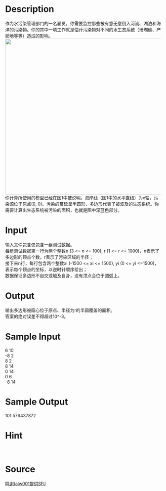 
# Description

<div class="content"><div>作为水污染管理部门的一名雇员，你需要监控那些被有意无意倒入河流、湖泊和海洋的污染物。你的其中一项工作就是估计污染物对不同的水生态系统（珊瑚礁、产卵地等等）造成的影响。</div>
<div><img src="source/bzoj/3973/img/aHR0cHM6Ly9seWRzeS5jb20vSnVkZ2VPbmxpbmUvdXBsb2FkLzIwMTUwNC8zMzMzMzMzMy5qcGc=.jpg" width="871" height="504" alt=""/></div>
<div></div>
<div>你计算所使用的模型已经在图1中被说明。海岸线（图1中的水平直线）为x轴，污染源位于原点(0, 0)。污染的蔓延呈半圆形，多边形代表了被波及的生态系统。你需要计算出生态系统被污染的面积，也就是图中深蓝色部分。</div>
<div></div>
<p></p></div>

# Input

<div class="content"><div>输入文件包含仅包含一组测试数据。</div>
<div>
<div>每组测试数据第一行为两个整数n (3 &lt;= n &lt;= 100), r (1 &lt;= r &lt;= 1000)，n表示了多边形的顶点个数，r表示了污染区域的半径；</div>
<div>接下来n行，每行包含两个整数xi (-1500 &lt;= xi &lt;= 1500), yi (0 &lt;= yi &lt;=1500)，表示每个顶点的坐标，以逆时针顺序给出；</div>
<div>数据保证多边形不自交或触及自身，没有顶点会位于圆弧上。</div>
<div></div>
</div>
<p></p></div>

# Output

<div class="content"><div>输出多边形被圆心位于原点、半径为r的半圆覆盖的面积。</div>
<div>答案的绝对误差不得超过10^-3。</div>
<div></div>
<p></p></div>

# Sample Input

<div class="content"><span class="sampledata">6 10<br/>
-8 2<br/>
8 2<br/>
8 14<br/>
0 14<br/>
0 6<br/>
-8 14</span></div>

# Sample Output

<div class="content"><span class="sampledata">101.576437872</span></div>

# Hint

<div class="content"><p></p><p></p><br/>
<p></p><p></p></div>

# Source

<div class="content"><p><a href="problemset.php?search=鸣谢talw001提供SPJ">鸣谢talw001提供SPJ</a></p></div>

